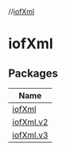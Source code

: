 //[iofXml](index.md)

# iofXml

## Packages

| Name |
|---|
| [iofXml](iof-xml/iofXml/index.md) |
| [iofXml.v2](iof-xml/iofXml.v2/index.md) |
| [iofXml.v3](iof-xml/iofXml.v3/index.md) |

